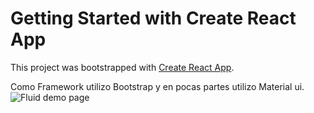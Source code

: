 # Getting Started with Create React App

This project was bootstrapped with [Create React App](https://github.com/facebook/create-react-app).


Como Framework utilizo Bootstrap y en pocas partes utilizo Material ui.
![Fluid demo page](public/fluid-page.gif)
